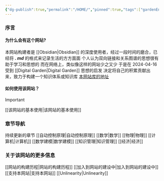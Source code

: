 ```yaml
---
{"dg-publish":true,"permalink":"/HOME/","pinned":true,"tags":["gardenEntry"],"noteIcon":"","created":"2024-04-16T13:01:27.501+08:00","updated":"2024-04-25T10:08:33.191+08:00"}
---
```


### 序言
#### 为什么会有这个网站?
本网站构建者是 [[Obsidian\|Obsidian]] 的深度使用者，经过一段时间的磨合，已经将
***. md*** 的格式来记录生活的方方面面
个人认为双向链接和关系图谱的思想很有助于学习和思想的
而在网络上，类似像这样的网站少之又少
于是在 2024-04-16 受到 [[Digital Garden\|Digital Garden]] 思想的启发
决定将自己的积累贡献出来，致力于构建一个知识体系或知识库
[本网站库的地址](https://github.com/UNLINEARITY/Learn-for-Everything)
#### 如何使用该网站？
>[!important] 
[[该网站的基本使用\|该网站的基本使用]]

### 章节导航
持续更新的章节
[[自动控制原理\|自动控制原理]]
[[数学\|数学]]
[[物理\|物理]]
[[计算机\|计算机]]
[[数学建模\|数学建模]]
[[知识管理\|知识管理]]
[[经济\|经济]]

### 关于该网站的更多信息
[[网站的构建历程\|网站的构建历程]]
[[加入到网站的建设中\|加入到网站的建设中]]
[[支持本网站\|支持本网站]]
[[Unlinearity\|Unlinearity]]


